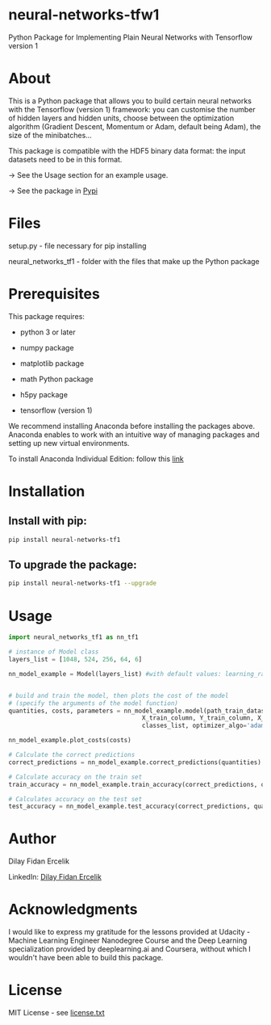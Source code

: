 # neural-networks-tfw1
Python Package for Implementing Plain Neural Networks with Tensorflow version 1

# About
This is a Python package that allows you to build certain neural networks with the Tensorflow (version 1) framework: you can customise the number of hidden layers and hidden units, choose between the optimization algorithm (Gradient Descent, Momentum or Adam, default being Adam), the size of the minibatches...

This package is compatible with the HDF5 binary data format: the input datasets need to be in this format.

-> See the Usage section for an example usage.

-> See the package in [Pypi](https://pypi.org/project/neural-networks-tf1/)

# Files
setup.py - file necessary for pip installing

neural_networks_tf1 - folder with the files that make up the Python package

# Prerequisites
This package requires:
- python 3 or later  

- numpy package

- matplotlib package

- math Python package

- h5py package

- tensorflow (version 1)

We recommend installing Anaconda before installing the packages above.
Anaconda enables to work with an intuitive way of managing packages and setting up new virtual environments.

To install Anaconda Individual Edition: follow this [link]()


# Installation
## Install with pip:

```bash
pip install neural-networks-tf1
```

## To upgrade the package:

```bash
pip install neural-networks-tf1 --upgrade
```

# Usage

```python
import neural_networks_tf1 as nn_tf1

# instance of Model class
layers_list = [1048, 524, 256, 64, 6]

nn_model_example = Model(layers_list) #with default values: learning_rate=0.001, n_epochs=10, minibatch_size=32):


# build and train the model, then plots the cost of the model
# (specify the arguments of the model function)
quantities, costs, parameters = nn_model_example.model(path_train_dataset, path_test_dataset,
                                     X_train_column, Y_train_column, X_test_column, Y_test_column,
                                     classes_list, optimizer_algo='adam', print_cost=True)

nn_model_example.plot_costs(costs)

# Calculate the correct predictions
correct_predictions = nn_model_example.correct_predictions(quantities)

# Calculate accuracy on the train set
train_accuracy = nn_model_example.train_accuracy(correct_predictions, quantities)

# Calculates accuracy on the test set
test_accuracy = nn_model_example.test_accuracy(correct_predictions, quantities)
```


# Author
Dilay Fidan Ercelik

LinkedIn: [Dilay Fidan Ercelik](https://www.linkedin.com/in/dilay-fidan-ercelik-682675194/)

# Acknowledgments
I would like to express my gratitude for the lessons provided at Udacity - Machine Learning Engineer Nanodegree Course
and the Deep Learning specialization provided by deeplearning.ai and Coursera, without which I wouldn't have been able to build this package.

# License
MIT License - see [license.txt]()
